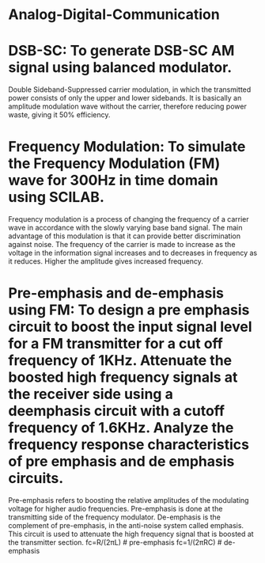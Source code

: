 # Analog-Digital-Communication

# DSB-SC: To generate DSB-SC AM signal using balanced modulator.
Double Sideband-Suppressed carrier modulation, in which the transmitted power consists of only the upper and lower sidebands.  It is basically an amplitude modulation wave without the carrier, therefore reducing power waste, giving it 50% efficiency.

# Frequency Modulation: To simulate the Frequency Modulation (FM) wave for 300Hz in time domain using SCILAB.
Frequency modulation is a process of changing the frequency of a carrier wave in accordance with the slowly varying base band signal. The main advantage of this modulation is that it can provide better discrimination against noise. The frequency of the carrier is made to increase as the voltage in the information signal increases and to decreases in frequency as it reduces. Higher the amplitude gives increased frequency.

# Pre-emphasis and de-emphasis using FM: To design a pre emphasis circuit to boost the input signal level for a FM transmitter for a cut off frequency of 1KHz. Attenuate the boosted high frequency signals at the receiver side using a deemphasis circuit with a cutoff frequency of 1.6KHz. Analyze the frequency response characteristics of pre emphasis and de emphasis circuits.
Pre-emphasis refers to boosting the relative amplitudes of the modulating voltage for higher audio frequencies. Pre-emphasis is done at the transmitting side of the frequency modulator. De-emphasis is the complement of pre-emphasis, in the anti-noise system called emphasis. This circuit is used to attenuate the high frequency signal that is boosted at the transmitter section.
fc=R/(2πL) # pre-emphasis
fc=1/(2πRC) # de-emphasis
